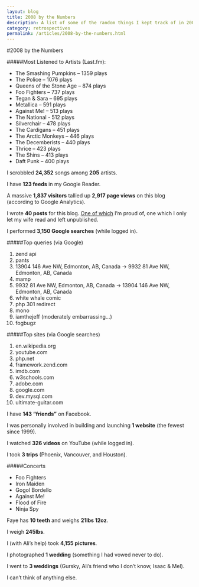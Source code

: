 ```yaml
---
layout: blog
title: 2008 by the Numbers
description: A list of some of the random things I kept track of in 2008.
category: retrospectives
permalink: /articles/2008-by-the-numbers.html
---
```

#2008 by the Numbers

#####Most Listened to Artists (Last.fm):

* The Smashing Pumpkins – 1359 plays
* The Police – 1076 plays
* Queens of the Stone Age – 874 plays
* Foo Fighters – 737 plays
* Tegan & Sara – 695 plays
* Metallica – 591 plays
* Against Me! – 513 plays
* The National - 512 plays
* Silverchair – 478 plays
* The Cardigans – 451 plays
* The Arctic Monkeys – 446 plays
* The Decemberists – 440 plays
* Thrice – 423 plays
* The Shins – 413 plays
* Daft Punk – 400 plays

I scrobbled **24,352** songs among **205** artists.

I have **123 feeds** in my Google Reader. 

A massive **1,837 visitors** tallied up **2,917 page views** on this blog (according to Google Analytics).

I wrote **40 posts** for this blog. [One of which](/articles/risk.html) I’m proud of, one which I only let my wife read and left unpublished. 

I performed **3,150 Google searches** (while logged in). 

#####Top queries (via Google)

1. zend api
2. pants
3. 13904 146 Ave NW, Edmonton, AB, Canada -> 9932 81 Ave NW, Edmonton, AB, Canada
4. mamp
5. 9932 81 Ave NW, Edmonton, AB, Canada -> 13904 146 Ave NW, Edmonton, AB, Canada
6. white whale comic
7. php 301 redirect
8. mono
9. iamthejeff (moderately embarrassing…)
10. fogbugz
 
#####Top sites (via Google searches)

1. en.wikipedia.org
2. youtube.com
3. php.net
4. framework.zend.com
5. imdb.com
6. w3schools.com
7. adobe.com
8. google.com
9. dev.mysql.com
10. ultimate-guitar.com

I have **143 “friends”** on Facebook.

I was personally involved in building and launching **1 website** (the fewest since 1999). 

I watched **326 videos** on YouTube (while logged in).

I took **3 trips** (Phoenix, Vancouver, and Houston).

#####Concerts

* Foo Fighters
* Iron Maiden
* Gogol Bordello
* Against Me!
* Flood of Fire
* Ninja Spy

Faye has **10 teeth** and weighs **21lbs 12oz**. 

I weigh **245lbs**. 

I (with Ali’s help) took **4,155 pictures**. 

I photographed **1 wedding** (something I had vowed never to do).

I went to **3 weddings** (Gursky, Ali’s friend who I don’t know, Isaac & Mel). 

I can’t think of anything else.